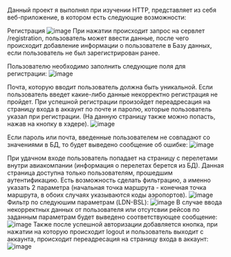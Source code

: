 Данный проект я выполнял при изучении HTTP, представляет из себя веб-приложение, в котором есть следующие возможности:

Регистрация
![image](https://github.com/maksim25y/http1/assets/131711956/5f6e4a11-9820-4e6b-8655-e0db957fd9bc)
При нажатии происходит запрос на сервлет /registration, пользователь может ввести данные, после чего происходит добавление информации о пользователе в Базу данных, если пользователь не был зарегистрирован ранее.

Пользователю необходимо заполнить следующие поля для регистрации:
![image](https://github.com/maksim25y/http1/assets/131711956/50c8d845-7ab6-47ed-9b4a-cd420244bfcb)

Почта, которую вводит пользователь должна быть уникальной. Если пользователь введет какие-либо данные некорректно регистрация не пройдет.
При успешной регистрации произойдет переадресация на страницу входа в аккаунт по почте и паролю, которые пользователь указал при регистрации. (На данную страницу также можно попасть, нажав на кнопку в хэдере).
![image](https://github.com/maksim25y/http1/assets/131711956/5021b3f3-a6ef-4ed3-8032-b94dcb9f9717)

Если пароль или почта, введенные пользователем не совпадают со значениями в БД, то будет выведено сообщение об ошибке:
![image](https://github.com/maksim25y/http1/assets/131711956/6e560ba0-4753-46fa-b781-28905e4b9b3f)

При удачном входе пользователь попадает на страницу с перелетами внутри авиакомпании (информация о перелетах берется из БД). 
Данная страница доступна только пользователям, прошедшим аутентификацию. 
Есть возможность сделать фильтрацию, а именно указать 2 параметра (начальная точка маршрута - конечная точка маршрута, в обоих случаях указываются коды аэропортов).
![image](https://github.com/maksim25y/http1/assets/131711956/b2cfe2a9-d6fd-4528-be85-f56ebff4a230)
Фильтр по следуюшим параметрам (LDN-BSL):
![image](https://github.com/maksim25y/http1/assets/131711956/e08b0f93-fb13-4c69-81bf-2871c9134112)
В случае ввода некорректных данных от пользователя или отсутсвии рейсов по заданным параметрам будет выведено соответствующее сообщение:
![image](https://github.com/maksim25y/http1/assets/131711956/953dcb55-a476-43c2-971e-c735509f2550)
Также после успешной авторизации добавляется кнопка, при нажатии на которую происходит logout и пользователь выходит с аккаунта, происходит переадресация на страницу входа в аккаунт:
![image](https://github.com/maksim25y/http1/assets/131711956/f33d205f-dd80-4252-b774-8b70229c8089)













